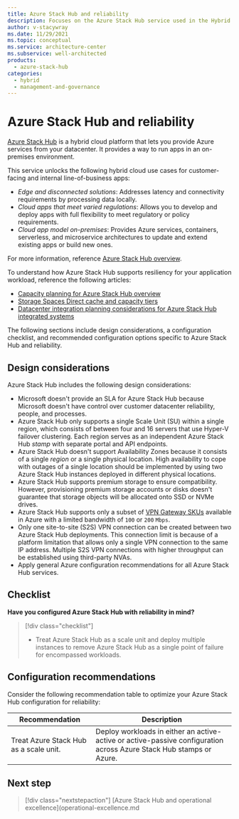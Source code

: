 ```yaml
---
title: Azure Stack Hub and reliability
description: Focuses on the Azure Stack Hub service used in the Hybrid solution to provide best-practice, configuration recommendations, and design considerations related to Reliability.
author: v-stacywray
ms.date: 11/29/2021
ms.topic: conceptual
ms.service: architecture-center
ms.subservice: well-architected
products:
  - azure-stack-hub
categories:
  - hybrid
  - management-and-governance
---
```


# Azure Stack Hub and reliability

[Azure Stack Hub](/azure-stack/operator/?view=azs-2102&preserve-view=true) is a hybrid cloud platform that lets you provide Azure services from your datacenter. It provides a way to run apps in an on-premises environment.

This service unlocks the following hybrid cloud use cases for customer-facing and internal line-of-business apps:

- *Edge and disconnected solutions*: Addresses latency and connectivity requirements by processing data locally.
- *Cloud apps that meet varied regulations*: Allows you to develop and deploy apps with full flexibility to meet regulatory or policy requirements.
- *Cloud app model on-premises*: Provides Azure services, containers, serverless, and microservice architectures to update and extend existing apps or build new ones.

For more information, reference [Azure Stack Hub overview](/azure-stack/operator/azure-stack-overview?view=azs-2102&preserve-view=true).

To understand how Azure Stack Hub supports resiliency for your application workload, reference the following articles:

- [Capacity planning for Azure Stack Hub overview](/azure-stack/operator/azure-stack-capacity-planning-overview?view=azs-2102&preserve-view=true)
- [Storage Spaces Direct cache and capacity tiers](/azure-stack/operator/azure-stack-capacity-planning-storage?view=azs-2102#storage-spaces-direct-cache-and-capacity-tiers&preserve-view=true)
- [Datacenter integration planning considerations for Azure Stack Hub integrated systems](/azure-stack/operator/azure-stack-datacenter-integration?view=azs-2102&preserve-view=true)

The following sections include design considerations, a configuration checklist, and recommended configuration options specific to Azure Stack Hub and reliability.

## Design considerations

Azure Stack Hub includes the following design considerations:

- Microsoft doesn't provide an SLA for Azure Stack Hub because Microsoft doesn't have control over customer datacenter reliability, people, and processes.
- Azure Stack Hub only supports a single Scale Unit (SU) within a single region, which consists of between four and 16 servers that use Hyper-V failover clustering. Each region serves as an independent Azure Stack Hub *stamp* with separate portal and API endpoints.
- Azure Stack Hub doesn't support Availability Zones because it consists of a single *region* or a single physical location. High availability to cope with outages of a single location should be implemented by using two Azure Stack Hub instances deployed in different physical locations.
- Azure Stack Hub supports premium storage to ensure compatibility. However, provisioning premium storage accounts or disks doesn't guarantee that storage objects will be allocated onto SSD or NVMe drives.
- Azure Stack Hub supports only a subset of [VPN Gateway SKUs](/azure-stack/user/azure-stack-vpn-gateway-about-vpn-gateways?view=azs-2102#estimated-aggregate-throughput-by-sku&preserve-view=true) available in Azure with a limited bandwidth of `100` or `200` `Mbps`.
- Only one site-to-site (S2S) VPN connection can be created between two Azure Stack Hub deployments. This connection limit is because of a platform limitation that allows only a single VPN connection to the same IP address. Multiple S2S VPN connections with higher throughput can be established using third-party NVAs.
- Apply general Azure configuration recommendations for all Azure Stack Hub services.

## Checklist

**Have you configured Azure Stack Hub with reliability in mind?**

> [!div class="checklist"]
> - Treat Azure Stack Hub as a scale unit and deploy multiple instances to remove Azure Stack Hub as a single point of failure for encompassed workloads.

## Configuration recommendations

Consider the following recommendation table to optimize your Azure Stack Hub configuration for reliability:

|Recommendation|Description|
|--------------|-----------|
|Treat Azure Stack Hub as a scale unit.|Deploy workloads in either an active-active or active-passive configuration across Azure Stack Hub stamps or Azure.|

## Next step

> [!div class="nextstepaction"]
> [Azure Stack Hub and operational excellence](operational-excellence.md